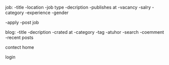 job:
-title
-location
-job type
-decription
-publishes at
-vacancy
-salry 
-category
-experience
-gender


-apply
-post job


blog:
-title
-decription
-crated at
-category
-tag
-atuhor
-search
-coemment
-recent posts


contect
home

login


